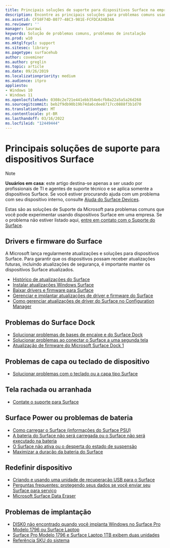 ```yaml
---
title: Principais soluções de suporte para dispositivos Surface na empresa
description: Encontre as principais soluções para problemas comuns usando dispositivos Surface na empresa.
ms.assetid: CF58F74D-8077-48C3-981E-FCFDCA34B34A
ms.reviewer: ''
manager: laurawi
keywords: Solução de problemas comuns, problemas de instalação
ms.prod: w10
ms.mktglfcycl: support
ms.sitesec: library
ms.pagetype: surfacehub
author: coveminer
ms.author: greglin
ms.topic: article
ms.date: 09/26/2019
ms.localizationpriority: medium
ms.audience: itpro
appliesto:
- Windows 10
- Windows 11
ms.openlocfilehash: 0308c2e721e441ebb354e6cfb8a22a5a5a26d268
ms.sourcegitcommit: beb2f9db90b19b74da6cdee8717cc0888f3b1d70
ms.translationtype: MT
ms.contentlocale: pt-BR
ms.lasthandoff: 03/16/2022
ms.locfileid: "12449444"
---
```

# <a name="top-support-solutions-for-surface-devices"></a>Principais soluções de suporte para dispositivos Surface

> [!Note]
> **Usuários em casa**: este artigo destina-se apenas a ser usado por profissionais de TI e agentes de suporte técnico e se aplica somente a dispositivos Surface. Se você estiver procurando ajuda com um problema com seu dispositivo interno, consulte [Ajuda do Surface Devices](https://support.microsoft.com/products/surface-devices).

Estas são as soluções de Suporte da Microsoft para problemas comuns que você pode experimentar usando dispositivos Surface em uma empresa. Se o problema não estiver listado aqui, [entre em contato com o Suporte do Surface](contact-surface-support.md?tabs=online).

## <a name="surface-drivers-and-firmware"></a>Drivers e firmware do Surface

A Microsoft lança regularmente atualizações e soluções para dispositivos Surface. Para garantir que os dispositivos possam receber atualizações futuras, incluindo atualizações de segurança, é importante manter os dispositivos Surface atualizados.

- [Histórico de atualizações do Surface](https://www.microsoft.com/surface/support/install-update-activate/surface-update-history)
- [Instalar atualizações Windows Surface](https://www.microsoft.com/surface/support/performance-and-maintenance/install-software-updates-for-surface?os=windows-10&=undefined)
- [Baixar drivers e firmware para Surface](https://support.microsoft.com/help/4023482)
- [Gerenciar e implantar atualizações de driver e firmware do Surface](manage-surface-driver-and-firmware-updates.md)
- [Como gerenciar atualizações de driver do Surface no Configuration Manager](https://support.microsoft.com/help/4098906)

## <a name="surface-dock-issues"></a>Problemas do Surface Dock

- [Solucionar problemas de bases de encaixe e do Surface Dock](https://support.microsoft.com/help/4023468/surface-troubleshoot-surface-dock-and-docking-stations)
- [Solucionar problemas ao conectar o Surface a uma segunda tela](https://support.microsoft.com/help/4023496)
- [Atualização de firmware do Microsoft Surface Dock 1](surface-dock-firmware-update.md)

## <a name="device-cover-or-keyboard-issues"></a>Problemas de capa ou teclado de dispositivo

- [Solucionar problemas com o teclado ou a capa tipo Surface](https://www.microsoft.com/surface/support/hardware-and-drivers/troubleshoot-surface-keyboards)

## <a name="screen-cracked-or-scratched-issues"></a>Tela rachada ou arranhada

- [Contate o suporte para Surface](contact-surface-support.md?tabs=online)

## <a name="surface-power-or-battery-issues"></a>Surface Power ou problemas de bateria

- [Como carregar o Surface (informações do Surface PSU)](https://support.microsoft.com/help/4023496)
- [A bateria do Surface não será carregada ou o Surface não será executado na bateria](https://support.microsoft.com/help/4023536)
- [O Surface não ativa ou o desperta do estado de suspensão](https://support.microsoft.com/help/4023537)
- [Maximizar a duração da bateria do Surface](https://support.microsoft.com/help/4483194)

## <a name="reset-device"></a>Redefinir dispositivo

- [Criando e usando uma unidade de recuperação USB para o Surface](https://support.microsoft.com/help/4023512)
- [Perguntas frequentes: protegendo seus dados se você enviar seu Surface para serviço](https://support.microsoft.com/help/4023508)
- [Microsoft Surface Data Eraser](microsoft-surface-data-eraser.md)

## <a name="deployment-issues"></a>Problemas de implantação

- [DISK0 não encontrado quando você implanta Windows no Surface Pro Modelo 1796 ou Surface Laptop](https://support.microsoft.com/help/4046108)
- [Surface Pro Modelo 1796 e Surface Laptop 1TB exibem duas unidades](https://support.microsoft.com/help/4046105)
- [Referência SKU do sistema](surface-system-sku-reference.md)

